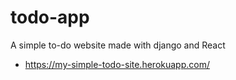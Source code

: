 # todo-app
A simple to-do website made with django and React 
- https://my-simple-todo-site.herokuapp.com/
